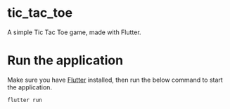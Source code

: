 # tic_tac_toe

A simple Tic Tac Toe game, made with Flutter.

# Run the application

Make sure you have [Flutter](https://docs.flutter.dev/) installed, then run the below command to start the application.

    flutter run
